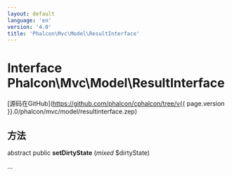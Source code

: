 ```yaml
---
layout: default
language: 'en'
version: '4.0'
title: 'Phalcon\Mvc\Model\ResultInterface'
---
```


# Interface **Phalcon\Mvc\Model\ResultInterface**

[源码在GitHub](https://github.com/phalcon/cphalcon/tree/v{{ page.version }}.0/phalcon/mvc/model/resultinterface.zep)

## 方法

abstract public **setDirtyState** (*mixed* $dirtyState)

...